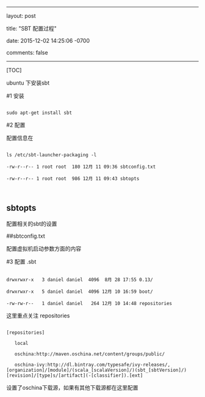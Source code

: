 
---

layout: post

title: "SBT 配置过程"

date: 2015-12-02 14:25:06 -0700

comments: false

---


[TOC]

ubuntu 下安装sbt



#1 安装



```

sudo apt-get install sbt

```

#2 配置

配置信息在

```

ls /etc/sbt-launcher-packaging -l

-rw-r--r-- 1 root root  180 12月 11 09:36 sbtconfig.txt

-rw-r--r-- 1 root root  986 12月 11 09:43 sbtopts



```



## sbtopts

配置相关的sbt的设置

##sbtconfig.txt

配置虚拟机启动参数方面的内容

#3 配置 .sbt 

```

drwxrwxr-x   3 daniel daniel  4096  8月 28 17:55 0.13/

drwxrwxr-x   5 daniel daniel  4096 12月 10 16:59 boot/

-rw-rw-r--   1 daniel daniel   264 12月 10 14:48 repositories

```

这里重点关注 repositories

```

[repositories]

   local

   oschina:http://maven.oschina.net/content/groups/public/

   oschina-ivy:http://dl.bintray.com/typesafe/ivy-releases/, [organization]/[module]/(scala_[scalaVersion]/)(sbt_[sbtVersion]/)[revision]/[type]s/[artifact](-[classifier]).[ext]

```

设置了oschina下载源，如果有其他下载源都在这里配置















